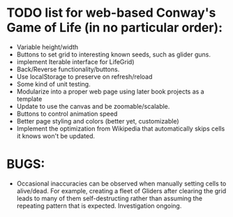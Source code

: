 # TODO list for web-based Conway's Game of Life (in no particular order):

* Variable height/width
* Buttons to set grid to interesting known seeds, such as glider guns.
* implement Iterable interface for LifeGrid)
* Back/Reverse functionality/buttons.
* Use localStorage to preserve on refresh/reload
* Some kind of unit testing. 
* Modularize into a proper web page using later book projects as a template
* Update to use the canvas and be zoomable/scalable.
* Buttons to control animation speed
* Better page styling and colors (better yet, customizable)
* Implement the optimization from Wikipedia that automatically skips cells it knows won't be updated.

# BUGS:

* Occasional inaccuracies can be observed when manually setting cells to alive/dead. For example, creating a fleet of Gliders after clearing the grid leads to many of them self-destructing rather than assuming the repeating pattern that is expected. Investigation ongoing. 

